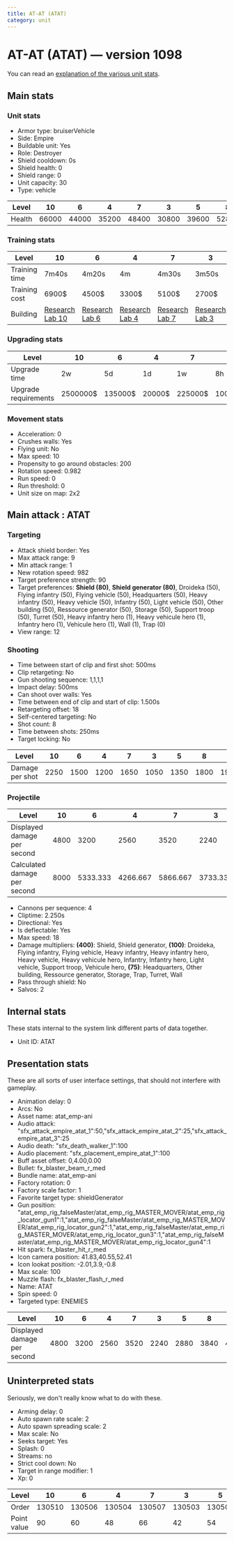```yaml
---
title: AT-AT (ATAT)
category: unit
---
```


# AT-AT (ATAT) — version 1098

You can read an [explanation  of the various unit stats](unitexplained.md).

## Main stats

### Unit stats

  * Armor type: bruiserVehicle
  * Side: Empire
  * Buildable unit: Yes
  * Role: Destroyer
  * Shield cooldown: 0s
  * Shield health: 0
  * Shield range: 0
  * Unit capacity: 30
  * Type: vehicle

|Level |10   |6    |4    |7    |3    |5    |8    |9    |2    |1    |
|------|-----|-----|-----|-----|-----|-----|-----|-----|-----|-----|
|Health|66000|44000|35200|48400|30800|39600|52800|57200|26400|22000|


### Training stats

|Level        |10                                      |6                                      |4                                      |7                                      |3                                      |5                                      |8                                      |9                                      |2                                      |1                              |
|-------------|----------------------------------------|---------------------------------------|---------------------------------------|---------------------------------------|---------------------------------------|---------------------------------------|---------------------------------------|---------------------------------------|---------------------------------------|-------------------------------|
|Training time|7m40s                                   |4m20s                                  |4m                                     |4m30s                                  |3m50s                                  |4m10s                                  |6m40s                                  |7m10s                                  |3m40s                                  |3m30s                          |
|Training cost|6900$                                   |4500$                                  |3300$                                  |5100$                                  |2700$                                  |3900$                                  |6000$                                  |6300$                                  |2100$                                  |1500$                          |
|Building     |[Research Lab 10](empireOffenseLab.html)|[Research Lab 6](empireOffenseLab.html)|[Research Lab 4](empireOffenseLab.html)|[Research Lab 7](empireOffenseLab.html)|[Research Lab 3](empireOffenseLab.html)|[Research Lab 5](empireOffenseLab.html)|[Research Lab 8](empireOffenseLab.html)|[Research Lab 9](empireOffenseLab.html)|[Research Lab 2](empireOffenseLab.html)|[Factory 5](empireFactory.html)|


### Upgrading stats

|Level               |10      |6      |4     |7      |3     |5     |8      |9       |2    |1    |
|--------------------|--------|-------|------|-------|------|------|-------|--------|-----|-----|
|Upgrade time        |2w      |5d     |1d    |1w     |8h    |3d    |1w3d   |2w      |3h   |1h30m|
|Upgrade requirements|2500000$|135000$|20000$|225000$|10000$|50000$|450000$|1500000$|5000$|4300$|


### Movement stats

  * Acceleration: 0
  * Crushes walls: Yes
  * Flying unit: No
  * Max speed: 10
  * Propensity to go around obstacles: 200
  * Rotation speed: 0.982
  * Run speed: 0
  * Run threshold: 0
  * Unit size on map: 2x2

## Main attack : ATAT

### Targeting

  * Attack shield border: Yes
  * Max attack range: 9
  * Min attack range: 1
  * New rotation speed: 982
  * Target preference strength: 90
  * Target preferences: **Shield (80)**, **Shield generator (80)**, Droideka (50), Flying infantry (50), Flying vehicle (50), Headquarters (50), Heavy infantry (50), Heavy vehicle (50), Infantry (50), Light vehicle (50), Other building (50), Ressource generator (50), Storage (50), Support troop (50), Turret (50), Heavy infantry hero (1), Heavy vehicule hero (1), Infantry hero (1), Vehicule hero (1), Wall (1), Trap (0)
  * View range: 12

### Shooting

  * Time between start of clip and first shot: 500ms
  * Clip retargeting: No
  * Gun shooting sequence: 1,1,1,1
  * Impact delay: 500ms
  * Can shoot over walls: Yes
  * Time between end of clip and start of clip: 1.500s
  * Retargeting offset: 18
  * Self-centered targeting: No
  * Shot count: 8
  * Time between shots: 250ms
  * Target locking: No

|Level          |10  |6   |4   |7   |3   |5   |8   |9   |2  |1  |
|---------------|----|----|----|----|----|----|----|----|---|---|
|Damage per shot|2250|1500|1200|1650|1050|1350|1800|1950|900|750|


### Projectile

|Level                       |10  |6       |4       |7       |3       |5   |8   |9       |2   |1       |
|----------------------------|----|--------|--------|--------|--------|----|----|--------|----|--------|
|Displayed damage per second |4800|3200    |2560    |3520    |2240    |2880|3840|4160    |1920|1600    |
|Calculated damage per second|8000|5333.333|4266.667|5866.667|3733.333|4800|6400|6933.333|3200|2666.667|


  * Cannons per sequence: 4
  * Cliptime: 2.250s
  * Directional: Yes
  * Is deflectable: Yes
  * Max speed: 18
  * Damage multipliers: **(400)**: Shield, Shield generator, **(100)**: Droideka, Flying infantry, Flying vehicle, Heavy infantry, Heavy infantry hero, Heavy vehicle, Heavy vehicule hero, Infantry, Infantry hero, Light vehicle, Support troop, Vehicule hero, **(75)**: Headquarters, Other building, Ressource generator, Storage, Trap, Turret, Wall
  * Pass through shield: No
  * Salvos: 2

## Internal stats

These stats internal to the system link different parts of data together.

  * Unit ID: ATAT

## Presentation stats

These are all sorts of user interface settings, that should not interfere with gameplay.

  * Animation delay: 0
  * Arcs: No
  * Asset name: atat_emp-ani
  * Audio attack: "sfx_attack_empire_atat_1":50,"sfx_attack_empire_atat_2":25,"sfx_attack_empire_atat_3":25
  * Audio death: "sfx_death_walker_1":100
  * Audio placement: "sfx_placement_empire_atat_1":100
  * Buff asset offset: 0,4.00,0.00
  * Bullet: fx_blaster_beam_r_med
  * Bundle name: atat_emp-ani
  * Factory rotation: 0
  * Factory scale factor: 1
  * Favorite target type: shieldGenerator
  * Gun position: "atat_emp_rig_falseMaster/atat_emp_rig_MASTER_MOVER/atat_emp_rig_locator_gun1":1,"atat_emp_rig_falseMaster/atat_emp_rig_MASTER_MOVER/atat_emp_rig_locator_gun2":1,"atat_emp_rig_falseMaster/atat_emp_rig_MASTER_MOVER/atat_emp_rig_locator_gun3":1,"atat_emp_rig_falseMaster/atat_emp_rig_MASTER_MOVER/atat_emp_rig_locator_gun4":1
  * Hit spark: fx_blaster_hit_r_med
  * Icon camera position: 41.83,40.55,52.41
  * Icon lookat position: -2.01,3.9,-0.8
  * Max scale: 100
  * Muzzle flash: fx_blaster_flash_r_med
  * Name: ATAT
  * Spin speed: 0
  * Targeted type: ENEMIES

|Level                      |10  |6   |4   |7   |3   |5   |8   |9   |2   |1   |
|---------------------------|----|----|----|----|----|----|----|----|----|----|
|Displayed damage per second|4800|3200|2560|3520|2240|2880|3840|4160|1920|1600|


## Uninterpreted stats

Seriously, we don't really know what to do with these.

  * Arming delay: 0
  * Auto spawn rate scale: 2
  * Auto spawn spreading scale: 2
  * Max scale: No
  * Seeks target: Yes
  * Splash: 0
  * Streams: no
  * Strict cool down: No
  * Target in range modifier: 1
  * Xp: 0

|Level      |10    |6     |4     |7     |3     |5     |8     |9     |2     |1     |
|-----------|------|------|------|------|------|------|------|------|------|------|
|Order      |130510|130506|130504|130507|130503|130505|130508|130509|130502|130501|
|Point value|90    |60    |48    |66    |42    |54    |72    |78    |36    |30    |



